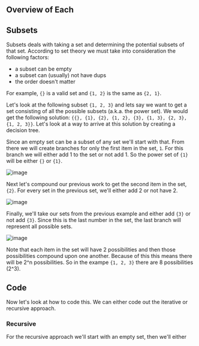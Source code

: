 ## Overview of Each
<!-- describe subsets, combinations, permutations -->

## Subsets
Subsets deals with taking a set and determining the potential subsets of that set.  According to set theory we must take into consideration the following factors:
- a subset can be empty
- a subset can (usually) not have dups
- the order doesn't matter

For example, `{}` is a valid set and `{1, 2}` is the same as `{2, 1}`.

Let's look at the following subset `{1, 2, 3}` and lets say we want to get a set consisting of all the possible subsets (a.k.a. the power set).  We would get the following solution: `{{}, {1}, {2}, {1, 2}, {3}, {1, 3}, {2, 3}, {1, 2, 3}}`.  Let's look at a way to arrive at this solution by creating a decision tree. 

Since an empty set can be a subset of any set we'll start with that.  From there we will create branches for only the first item in the set, `1`.  For this branch we will either add 1 to the set or not add 1.  So the power set of `{1}` will be either `{}` or `{1}`.

![image](https://github.com/mlizchap/DataStructureNotes/assets/40478204/be5cccba-5e76-46ca-851e-f3c3533fa5b9)


Next let's compound our previous work to get the second item in the set, `{2}`.  For every set in the previous set, we'll either add 2 or not have 2.

![image](https://github.com/mlizchap/DataStructureNotes/assets/40478204/197b0880-53e1-427a-9732-26df9d45b61e)


Finally, we'll take our sets from the previous example and either add `{3}` or not add `{3}`. Since this is the last number in the set, the last branch will represent all possible sets.

![image](https://github.com/mlizchap/DataStructureNotes/assets/40478204/6eec019b-36e6-4847-9e08-666024a3ba06)


Note that each item in the set will have 2 possibilities and then those possibilities compound upon one another.  Because of this this means there will be 2^n possibilities.  So in the exampe `{1, 2, 3}` there are 8 possibilities (2^3).

## Code
Now let's look at how to code this.  We can either code out the iterative or recursive approach.

### Recursive
For the recursive approach we'll start with an empty set, then we'll either 
